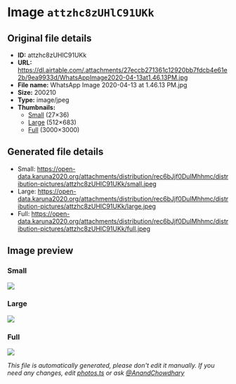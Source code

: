 # Image `attzhc8zUHlC91UKk`

## Original file details

- **ID:** attzhc8zUHlC91UKk
- **URL:** https://dl.airtable.com/.attachments/27eccb271361c12920bb7fdcb4e61e2b/9ea9933d/WhatsAppImage2020-04-13at1.46.13PM.jpg
- **File name:** WhatsApp Image 2020-04-13 at 1.46.13 PM.jpg
- **Size:** 200210
- **Type:** image/jpeg
- **Thumbnails:**
  - [Small](https://dl.airtable.com/.attachmentThumbnails/ea9aabbc56474b9e9d2664cbfb5f8070/4f99c999) (27×36)
  - [Large](https://dl.airtable.com/.attachmentThumbnails/a9e5b71777404c6826ad3ffc726716b7/2eb4a0e1) (512×683)
  - [Full](https://dl.airtable.com/.attachmentThumbnails/468dc5d494615127914fa9a70406ac29/30fc7cb6) (3000×3000)

## Generated file details

- Small: https://open-data.karuna2020.org/attachments/distribution/rec6bJjf0DuIMhhmc/distribution-pictures/attzhc8zUHlC91UKk/small.jpeg
- Large: https://open-data.karuna2020.org/attachments/distribution/rec6bJjf0DuIMhhmc/distribution-pictures/attzhc8zUHlC91UKk/large.jpeg
- Full: https://open-data.karuna2020.org/attachments/distribution/rec6bJjf0DuIMhhmc/distribution-pictures/attzhc8zUHlC91UKk/full.jpeg

## Image preview

### Small

![](https://open-data.karuna2020.org/attachments/distribution/rec6bJjf0DuIMhhmc/distribution-pictures/attzhc8zUHlC91UKk/small.jpeg)

### Large

![](https://open-data.karuna2020.org/attachments/distribution/rec6bJjf0DuIMhhmc/distribution-pictures/attzhc8zUHlC91UKk/large.jpeg)

### Full

![](https://open-data.karuna2020.org/attachments/distribution/rec6bJjf0DuIMhhmc/distribution-pictures/attzhc8zUHlC91UKk/full.jpeg)

_This file is automatically generated, please don't edit it manually. If you need any changes, edit [photos.ts](/photos.ts) or ask [@AnandChowdhary](https://github.com/AnandChowdhary)_
